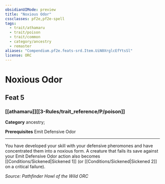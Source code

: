 ```yaml
---
obsidianUIMode: preview
title: "Noxious Odor"
cssclasses: pf2e,pf2e-spell
tags:
  - trait/athamaru
  - trait/poison
  - trait/common
  - category/ancestry
  - remaster
aliases: "Compendium.pf2e.feats-srd.Item.UiN0XrglcEfYtsSl"
license: ORC
---
```

# Noxious Odor
## Feat 5
### [[athamaru]][[3-Rules/trait_reference/P/poison]]

**Category** ancestry; 



**Prerequisites** Emit Defensive Odor
* * *
You have developed your skill with your defensive pheromones and have concentrated them into a noxious form. A creature that fails its save against your Emit Defensive Odor action also becomes [[Conditions/Sickened|Sickened 1]] (or [[Conditions/Sickened|Sickened 2]] on a critical failure).

*Source: Pathfinder Howl of the Wild*
*ORC*